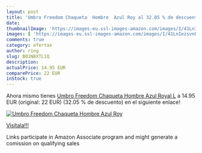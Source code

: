 ```yaml
---
layout: post
title: 'Umbro Freedom Chaqueta  Hombre  Azul Roy al 32.05 % de descuento'
date: 
thumbnailImage: 'https://images-eu.ssl-images-amazon.com/images/I/41LnIezsvnL._SL200_.jpg'
images: [ 'https://images-eu.ssl-images-amazon.com/images/I/41LnIezsvnL._SL200_.jpg' ]
comments: true
category: ofertas
author: ring
slug: B01N8XTL1Q
description:
actualPrice: 14.95 EUR
comparePrice: 22 EUR
inStock: true
---
```


Ahora mismo tienes [Umbro Freedom Chaqueta  Hombre  Azul Royal  L](https://www.amazon.es/dp/B01N8XTL1Q/?tag=tolees-21) a 14.95 EUR (original: 22 EUR) (32.05 %  de descuento) en el siguiente enlace!

[![Umbro Freedom Chaqueta  Hombre  Azul Roy](https://images-eu.ssl-images-amazon.com/images/I/41LnIezsvnL._SL200_.jpg)](https://www.amazon.es/dp/B01N8XTL1Q/?tag=tolees-21)

[Visítala!!!](https://www.amazon.es/dp/B01N8XTL1Q/?tag=tolees-21)

Links participate in Amazon Associate program and might generate a comission on qualifying sales
